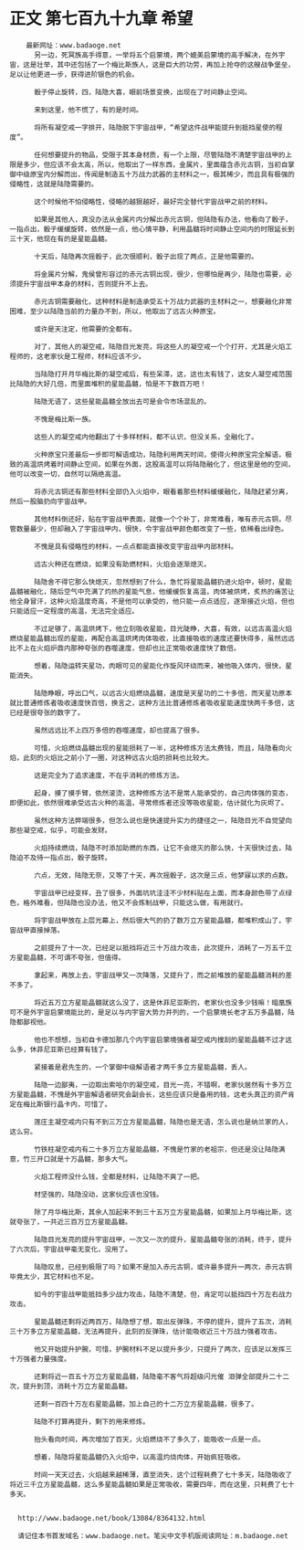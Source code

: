 # 正文 第七百九十九章 希望
        最新网址：www.badaoge.net
          另一边，死冥族高手得意，一举将五个启蒙境，两个媲美启蒙境的高手解决，在外宇宙，这是壮举，其中还包括了一个梅比斯族人，这是巨大的功劳，再加上抢夺的这艘战争堡垒，足以让他更进一步，获得进阶银色的机会。
      
          骰子停止旋转，四，陆隐大喜，眼前场景变换，出现在了时间静止空间。
      
          来到这里，他不慌了，有的是时间。
      
          将所有凝空戒一字排开，陆隐脱下宇宙战甲，“希望这件战甲能提升到抵挡星使的程度”。
      
          任何想要提升的物品，受限于其本身材质，有一个上限，尽管陆隐不清楚宇宙战甲的上限是多少，但应该不会太高，所以，他取出了一样东西，金属片，里面蕴含赤元古铜，当初自掌御中级原宝内分解而出，传闻是制造五十万战力武器的主材料之一，极其稀少，而且具有极强的侵略性，这就是陆隐需要的。
      
          这个时候他不怕侵略性，侵略的越狠越好，最好完全替代宇宙战甲之前的材料。
      
          如果是其他人，真没办法从金属片内分解出赤元古铜，但陆隐有办法，他看向了骰子，一指点出，骰子缓缓旋转，依然是一点，他心情平静，利用晶髓将时间静止空间内的时限延长到三十天，他现在有的是星能晶髓。
      
          十天后，陆隐再次摇骰子，此次很顺利，骰子出现了两点，正是他需要的。
      
          将金属片分解，鬼侯曾形容过的赤元古铜出现，很少，但哪怕是再少，陆隐也需要，必须提升宇宙战甲本身的材料，否则提升不上去。
      
          赤元古铜需要融化，这种材料是制造承受五十万战力武器的主材料之一，想要融化非常困难，至少以陆隐当前的力量办不到，所以，他取出了远古火种原宝。
      
          或许是天注定，他需要的全都有。
      
          对了，其他人的凝空戒，陆隐目光发亮，将这些人的凝空戒一个个打开，尤其是火焰工程师的，这老家伙是工程师，材料应该不少。
      
          当陆隐打开月华梅比斯的凝空戒后，有些呆滞，这，这也太有钱了，这女人凝空戒范围比陆隐的大好几倍，而里面堆积的星能晶髓，怕是不下数百万吧！
      
          陆隐无语了，这些星能晶髓全放出去可是会令市场混乱的。
      
          不愧是梅比斯一族。
      
          这些人的凝空戒内他翻出了十多样材料，都不认识，但没关系，全融化了。
      
          火种原宝只差最后一步即可解语成功，陆隐利用两天时间，使得火种原宝完全解语，极致的高温烘烤着时间静止空间，如果在外面，这股高温可以将陆隐融化了，但这里是他的空间，他可以改变一切，自然可以隔绝高温。
      
          将赤元古铜还有那些材料全部仍入火焰中，眼看着那些材料缓缓融化，陆隐赶紧分离，然后一股脑扔向宇宙战甲。
      
          其他材料倒还好，贴在宇宙战甲表面，就像一个个补丁，非常难看，唯有赤元古铜，尽管数量最少，但却融入了宇宙战甲内，很快，令宇宙战甲颜色都改变了一些，依稀看出绿色。
      
          不愧是具有侵略性的材料，一点点都能直接改变宇宙战甲内部材料。
      
          远古火种还在燃烧，如果没有助燃材料，火焰会逐渐熄灭。
      
          陆隐舍不得它那么快熄灭，忽然想到了什么，急忙将星能晶髓扔进火焰中，顿时，星能晶髓被融化，随后空气中充满了灼热的星能气息，他缓缓恢复高温，肉体被烘烤，炙热的痛苦让他全身冒汗，这种火焰温度奇高，不是他可以承受的，他只能一点点适应，逐渐接近火焰，但也只能适应一定程度的高温，无法完全适应。
      
          不过足够了，高温烘烤下，他立刻吸收星能，目光陡睁，大喜，有效，以远古高温火焰燃烧星能晶髓出现的星能，再配合高温烘烤肉体吸收，比直接吸收的速度还要快得多，虽然远远比不上在火焰炉鼎内那种夸张的吞噬速度，但却也比正常吸收速度快了数倍。
      
          想着，陆隐运转天星功，肉眼可见的星能化作旋风环绕而来，被他吸入体内，很快，星能消失。
      
          陆隐睁眼，呼出口气，以远古火焰燃烧晶髓，速度是天星功的二十多倍，而天星功原本就比普通修炼者吸收速度快百倍，换言之，这种方法比普通修炼者吸收星能速度快两千多倍，这已经是很夸张的数字了。
      
          虽然远远比不上四万多倍的吞噬速度，却也提高了很多。
      
          可惜，火焰燃烧晶髓出现的星能损耗了一半，这种修炼方法太费钱，而且，陆隐看向火焰，此刻的火焰比之前小了一圈，对这种远古火焰的损耗也比较大。
      
          这是完全为了追求速度，不在乎消耗的修炼方法。
      
          起身，摸了摸手臂，依然滚烫，这种修炼方法不是常人能承受的，自己肉体强的变态，即便如此，依然很难承受远古火种的高温，寻常修炼者还没等吸收星能，估计就化为灰烬了。
      
          虽然这种方法弊端很多，但怎么说也是快速提升实力的捷径之一，陆隐目光不自觉望向那些凝空戒，似乎，可能会发财。
      
          火焰持续燃烧，陆隐不时添加助燃的东西，让它不会熄灭的那么快，十天很快过去，陆隐迫不及待一指点出，骰子旋转。
      
          六点，无效，陆隐无奈，又等了十天，再次摇骰子，这次是三点，他梦寐以求的点数。
      
          宇宙战甲已经变样，丑了很多，外面坑坑洼洼不少材料贴在上面，而本身颜色带了点绿色，格外难看，但陆隐也没办法，他又不会炼制战甲，只能这么做，有用就行。
      
          将宇宙战甲放在上层光幕上，然后很大气的扔了数万立方星能晶髓，都堆积成山了，宇宙战甲直接掉落。
      
          之前提升了十一次，已经足以抵挡将近三十万战力攻击，此次提升，消耗了一万五千立方星能晶髓，不可谓不夸张，但值得。
      
          拿起来，再放上去，宇宙战甲又一次降落，又提升了，而之前堆放的星能晶髓消耗的差不多了。
      
          将近五万立方星能晶髓就这么没了，这是休菲尼亚斯的，老家伙也没多少钱嘛！暗凰族可不是外宇宙启蒙境能比的，是足以与内宇宙大势力并列的，一个启蒙境长老才五万多晶髓，陆隐都鄙视他。
      
          他也不想想，当初自卡德加那几个内宇宙启蒙境强者凝空戒内搜刮的星能晶髓不过才这么多，休菲尼亚斯已经算有钱了。
      
          紧接着是君先生的，一个掌御中级解语者才两千多立方星能晶髓，丢人。
      
          陆隐一边鄙夷，一边取出索哈尔的凝空戒，目光一亮，不错啊，老家伙居然有十多万立方星能晶髓，不愧是外宇宙解语者研究会副会长，这些应该只是备用的钱，这老头真正的资产肯定在梅比斯银行晶卡内，可惜了。
      
          莲庄主凝空戒内只有不到三万立方星能晶髓，陆隐也是无语，怎么说也是纳兰家的人，这么穷。
      
          竹铁柱凝空戒内有二十多万立方星能晶髓，不愧是竹家的老祖宗，但还是没让陆隐满意，竹三开口就是十万晶髓，那多大气。
      
          火焰工程师没什么钱，全都是材料，让陆隐不爽了一把。
      
          材坚强的，陆隐没动，这家伙应该也没钱。
      
          除了月华梅比斯，其余人加起来不到三十五万立方星能晶髓，如果加上月华梅比斯，这就夸张了，一共近三百万立方星能晶髓。
      
          陆隐目光发亮的提升宇宙战甲，一次又一次的提升，星能晶髓夸张的消耗，终于，提升了六次后，宇宙战甲毫无变化，没用了。
      
          陆隐叹息，已经到极限了吗？如果不是加入赤元古铜，或许最多提升一两次，赤元古铜毕竟太少，其它材料也不足。
      
          如今的宇宙战甲能抵挡多少战力攻击，陆隐不清楚，但，肯定可以抵挡四十万左右战力攻击。
      
          星能晶髓还剩将近两百万，陆隐想了想，取出反弹珠，不停的提升，提升了五次，消耗三十万多立方星能晶髓，无法再提升，此刻的反弹珠，估计能吸收近三十万战力强者攻击。
      
          他又开始提升护腕，可惜，护腕材料不足以提升多少，只提升了两次，应该足以发挥三十万强者力量强度。
      
          还剩将近一百五十万立方星能晶髓，陆隐毫不客气将超级闪光催 泪弹全部提升二十二次，提升到顶，消耗十万立方星能晶髓。
      
          还剩一百四十万左右星能晶髓，加上自己的十二万立方星能晶髓，很多了。
      
          陆隐不打算再提升，剩下的用来修炼。
      
          抬头看向时间，再次增加了百天，火焰燃烧不了多久了，能吸收一点是一点。
      
          想着，陆隐将星能晶髓仍入火焰中，以高温灼烧肉体，开始疯狂吸收。
      
          时间一天天过去，火焰越来越稀薄，直至消失，这个过程耗费了七十多天，陆隐吸收了将近三千立方星能晶髓，这么多星能晶髓如果是正常吸收，需要四年，而在这里，只耗费了七十多天。
      
      
      http://www.badaoge.net/book/13084/8364132.html
      
      请记住本书首发域名：www.badaoge.net。笔尖中文手机版阅读网址：m.badaoge.net